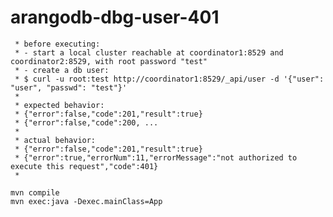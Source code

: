 # arangodb-dbg-user-401

     * before executing:
     * - start a local cluster reachable at coordinator1:8529 and coordinator2:8529, with root password "test"
     * - create a db user:
     * $ curl -u root:test http://coordinator1:8529/_api/user -d '{"user": "user", "passwd": "test"}'
     *
     * expected behavior:
     * {"error":false,"code":201,"result":true}
     * {"error":false,"code":200, ...
     *
     * actual behavior:
     * {"error":false,"code":201,"result":true}
     * {"error":true,"errorNum":11,"errorMessage":"not authorized to execute this request","code":401}
     *


```shell script
mvn compile
mvn exec:java -Dexec.mainClass=App
```